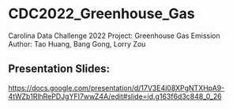 # CDC2022_Greenhouse_Gas
Carolina Data Challenge 2022 Project: Greenhouse Gas Emission  
Author: Tao Huang, Bang Gong, Lorry Zou

## Presentation Slides:
https://docs.google.com/presentation/d/17V3E4l08XPgNTXHpA9-4tWZb1RlhRePDJgYFI7wwZ4A/edit#slide=id.g163f6d3c848_0_26
